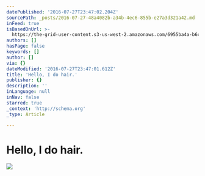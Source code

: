 ```yaml
---
datePublished: '2016-07-27T23:47:02.204Z'
sourcePath: _posts/2016-07-27-48a4082b-a34b-4ec6-855b-e27a3d321a42.md
inFeed: true
isBasedOnUrl: >-
  https://the-grid-user-content.s3-us-west-2.amazonaws.com/6955ba4a-b6cc-4da2-bb83-97005b797069.jpg
authors: []
hasPage: false
keywords: []
author: []
via: {}
dateModified: '2016-07-27T23:47:01.612Z'
title: 'Hello, I do hair.'
publisher: {}
description: ''
inLanguage: null
inNav: false
starred: true
_context: 'http://schema.org'
_type: Article

---
```

# Hello, I do hair.
![](https://the-grid-user-content.s3-us-west-2.amazonaws.com/6955ba4a-b6cc-4da2-bb83-97005b797069.jpg)